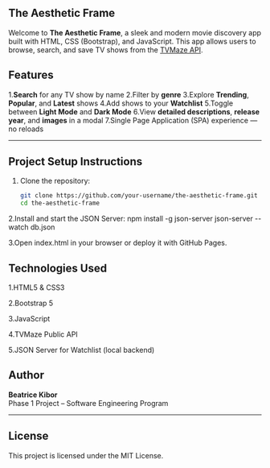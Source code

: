 ## The Aesthetic Frame

Welcome to **The Aesthetic Frame**, a sleek and modern movie discovery app built with HTML, CSS (Bootstrap), and JavaScript. This app allows users to browse, search, and save TV shows from the [TVMaze API](https://api.tvmaze.com/).

## Features

1.**Search** for any TV show by name
2.Filter by **genre**
3.Explore **Trending**, **Popular**, and **Latest** shows
4.Add shows to your **Watchlist**
5.Toggle between **Light Mode** and **Dark Mode**
6.View **detailed descriptions**, **release year**, and **images** in a modal
7.Single Page Application (SPA) experience — no reloads

---

## Project Setup Instructions

1. Clone the repository:

   ```bash
   git clone https://github.com/your-username/the-aesthetic-frame.git
   cd the-aesthetic-frame

2.Install and start the JSON Server:
npm install -g json-server
json-server --watch db.json

3.Open index.html in your browser or deploy it with GitHub Pages.

## Technologies Used
1.HTML5 & CSS3

2.Bootstrap 5

3.JavaScript 

4.TVMaze Public API

5.JSON Server for Watchlist (local backend)

## Author

**Beatrice Kibor**  
Phase 1 Project – Software Engineering Program

---

## License
This project is licensed under the MIT License.
